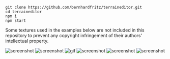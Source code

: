 ```
git clone https://github.com/bernhardfritz/terraineditor.git
cd terraineditor
npm i
npm start
```

Some textures used in the examples below are not included in this repository to prevent any copyright infringement of their authors' intellectual property.

![screenshot](http://i.imgur.com/7c6ixW8.jpg)
![screenshot](http://i.imgur.com/OmlSTmz.jpg)
![gif](https://media.giphy.com/media/3o6vXU6rCETKsA0d8s/giphy-downsized-large.gif)
![screenshot](http://i.imgur.com/Ipg3Cg5.png)
![screenshot](http://i.imgur.com/mWPnoum.jpg)
![screenshot](http://i.imgur.com/kNtbm56.png)
